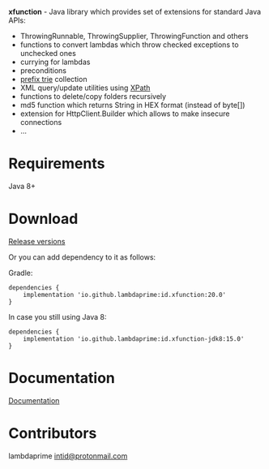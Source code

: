 **xfunction** - Java library which provides set of extensions for standard Java APIs:

- ThrowingRunnable, ThrowingSupplier, ThrowingFunction and others
- functions to convert lambdas which throw checked exceptions to unchecked ones
- currying for lambdas
- preconditions
- [prefix trie](https://en.wikipedia.org/wiki/Trie) collection
- XML query/update utilities using [XPath](https://en.wikipedia.org/wiki/XPath)
- functions to delete/copy folders recursively
- md5 function which returns String in HEX format (instead of byte[])
- extension for HttpClient.Builder which allows to make insecure connections
- ...

# Requirements

Java 8+

# Download

[Release versions](https://github.com/lambdaprime/xfunction/releases)

Or you can add dependency to it as follows:

Gradle:

```
dependencies {
    implementation 'io.github.lambdaprime:id.xfunction:20.0'
}
```

In case you still using Java 8:

```
dependencies {
    implementation 'io.github.lambdaprime:id.xfunction-jdk8:15.0'
}
```

# Documentation

[Documentation](http://portal2.atwebpages.com/xfunction)

# Contributors

lambdaprime <intid@protonmail.com>
